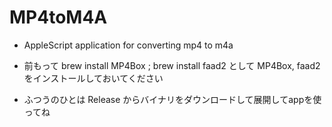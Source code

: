 # MP4toM4A

- AppleScript application for converting mp4 to m4a

- 前もって brew install MP4Box ; brew install faad2 として MP4Box, faad2 をインストールしておいてください

- ふつうのひとは Release からバイナリをダウンロードして展開してappを使ってね
